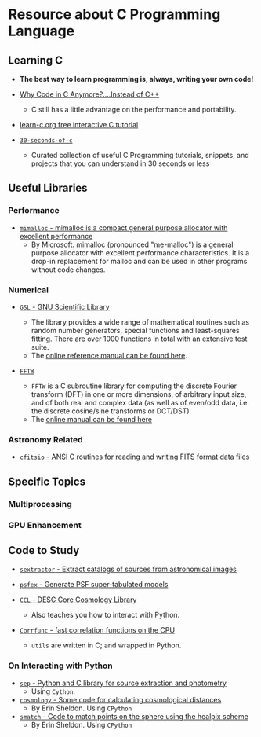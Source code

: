 # Resource about C Programming Language

## Learning C

* **The best way to learn programming is, always, writing your own code!**

* [Why Code in C Anymore?....Instead of C++](http://www.drdobbs.com/cpp/why-code-in-c-anymore/240149452)
    - C still has a little advantage on the performance and portability.

* [learn-c.org free interactive C tutorial](https://www.learn-c.org/)

* [`30-seconds-of-c`](https://github.com/fredsiika/30-seconds-of-c)
    - Curated collection of useful C Programming tutorials, snippets, and projects that you can understand in 30 seconds or less

## Useful Libraries

### Performance

* [`mimalloc` - mimalloc is a compact general purpose allocator with excellent performance](https://github.com/microsoft/mimalloc)
    - By Microsoft. mimalloc (pronounced "me-malloc") is a general purpose allocator with excellent performance characteristics. It is a drop-in replacement for malloc and can be used in other programs without code changes.

### Numerical

* [`GSL` - GNU Scientific Library](https://www.gnu.org/software/gsl/)
    - The library provides a wide range of mathematical routines such as random number generators, special functions and least-squares fitting. There are over 1000 functions in total with an extensive test suite.
    - The [online reference manual can be found here](https://www.gnu.org/software/gsl/doc/html/index.html).

* [`FFTW`](http://www.fftw.org/)
    - `FFTW` is a C subroutine library for computing the discrete Fourier transform (DFT) in one or more dimensions, of arbitrary input size, and of both real and complex data (as well as of even/odd data, i.e. the discrete cosine/sine transforms or DCT/DST).
    - The [online manual can be found here](http://fftw.org/fftw3_doc/)

### Astronomy Related

* [`cfitsio` - ANSI C routines for reading and writing FITS format data files](https://github.com/healpy/cfitsio)

## Specific Topics

### Multiprocessing

### GPU Enhancement

## Code to Study

* [`sextractor` - Extract catalogs of sources from astronomical images](https://github.com/astromatic/sextractor)

* [`psfex` - Generate PSF super-tabulated models](https://github.com/astromatic/psfex)

* [`CCL` - DESC Core Cosmology Library](https://github.com/LSSTDESC/CCL)
    - Also teaches you how to interact with Python.

* [`Corrfunc` - fast correlation functions on the CPU](https://github.com/manodeep/Corrfunc)
    - `utils` are written in C; and wrapped in Python.

### On Interacting with Python

* [`sep` - Python and C library for source extraction and photometry](https://github.com/kbarbary/sep)
    - Using `Cython`.
* [`cosmology` - Some code for calculating cosmological distances](https://github.com/esheldon/cosmology)
    - By Erin Sheldon. Using `CPython`
* [`smatch` - Code to match points on the sphere using the healpix scheme](https://github.com/esheldon/smatch)
    - By Erin Sheldon. Using `CPython`